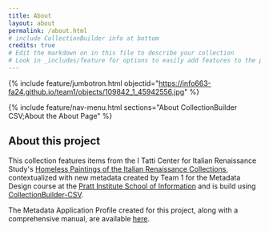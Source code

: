 ```yaml
---
title: About
layout: about
permalink: /about.html
# include CollectionBuilder info at bottom
credits: true
# Edit the markdown on in this file to describe your collection
# Look in _includes/feature for options to easily add features to the page
---
```


{% include feature/jumbotron.html objectid="https://info663-fa24.github.io/team1/objects/109842_1_45942556.jpg" %} 

{% include feature/nav-menu.html sections="About CollectionBuilder CSV;About the About Page" %}

## About this project

This collection features items from the I Tatti Center for Italian Renaissance Study's [Homeless Paintings of the Italian Renaissance Collections](https://itatti.harvard.edu/berenson-library/collections/photograph-archives/homeless-paintings), contextualized with new metadata created by Team 1 for the Metadata Design course at the [Pratt Institute School of Information](https://www.pratt.edu/information/) and is build using [CollectionBuilder-CSV](https://github.com/CollectionBuilder/collectionbuilder-csv).

The Metadata Application Profile created for this project, along with a comprehensive manual, are available [here](https://docs.google.com/document/d/1seh6x9_d33MBYULjAtWPF5e0k5fMH1cs5hE9N-_6Bo8/edit?usp=sharing).

